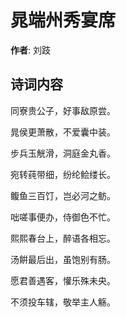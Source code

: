# 晁端州秀宴席

**作者**: 刘跂

## 诗词内容

同寮贵公子，好事敌原尝。

晁侯更萧散，不爱囊中装。

步兵玉觥滑，洞庭金丸香。

宛转莼带细，纷纶鲙缕长。

鳆鱼三百饤，岂必河之鲂。

咄嗟事便办，侍御色不忙。

熙熙春台上，醉语各相忘。

汤餠最后出，虽饱别有肠。

愿君善遇客，懽乐殊未央。

不须投车辖，敬举主人觞。

